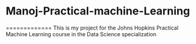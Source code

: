 # Manoj-Practical-machine-Learning
=============
 This is my project for the Johns Hopkins Practical Machine Learning course in the Data Science specialization 
